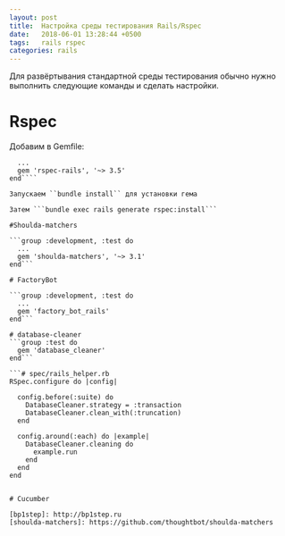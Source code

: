 ```yaml
---
layout: post
title:  Настройка среды тестирования Rails/Rspec
date:   2018-06-01 13:28:44 +0500
tags:   rails rspec
categories: rails
---
```


Для развёртывания стандартной среды тестирования обычно нужно выполнить следующие команды и сделать настройки. 

# Rspec

Добавим в Gemfile:

````group :development, :test do
  ...
  gem 'rspec-rails', '~> 3.5'
end````

Запускаем ``bundle install`` для установки гема

Затем ```bundle exec rails generate rspec:install```

#Shoulda-matchers

```group :development, :test do
  ...
  gem 'shoulda-matchers', '~> 3.1'
end```

# FactoryBot

```group :development, :test do
  ...
  gem 'factory_bot_rails'
end```

# database-cleaner
```group :test do
  gem 'database_cleaner'
end```

```# spec/rails_helper.rb
RSpec.configure do |config|

  config.before(:suite) do
    DatabaseCleaner.strategy = :transaction
    DatabaseCleaner.clean_with(:truncation)
  end

  config.around(:each) do |example|
    DatabaseCleaner.cleaning do
      example.run
    end
  end
end


# Cucumber

[bp1step]: http://bp1step.ru
[shoulda-matchers]: https://github.com/thoughtbot/shoulda-matchers

